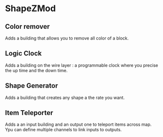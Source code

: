 # ShapeZMod

## Color remover

Adds a building that allows you to remove all color of a block.

## Logic Clock

Adds a building on the wire layer : a programmable clock where you precise the up time and the down time.

## Shape Generator

Adds a building that creates any shape a the rate you want.

## Item Teleporter

Adds a an input building and an output one to teleport items across map.
Ypu can define multiple channels to link inputs to outputs.